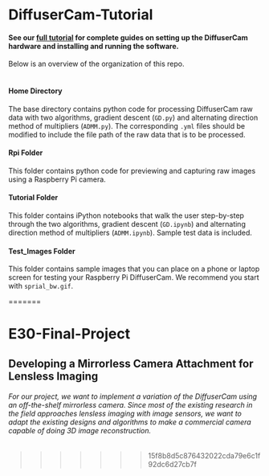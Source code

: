 # DiffuserCam-Tutorial
#### See our [full tutorial](https://waller-lab.github.io/DiffuserCam/tutorial) for complete guides on setting up the DiffuserCam hardware and installing and running the software.
Below is an overview of the organization of this repo.
<br><br>

#### Home Directory
The base directory contains python code for processing DiffuserCam raw data with two algorithms, gradient descent (`GD.py`) and alternating direction method of multipliers (`ADMM.py`). The corresponding `.yml` files should be modified to include the file path of the raw data that is to be processed. 

#### Rpi Folder
This folder contains python code for previewing and capturing raw images using a Raspberry Pi camera.

#### Tutorial Folder
This folder contains iPython notebooks that walk the user step-by-step through the two algorithms, gradient descent (`GD.ipynb`) and alternating direction method of multipliers (`ADMM.ipynb`). Sample test data is included.

#### Test_Images Folder
This folder contains sample images that you can place on a phone or laptop screen for testing your Raspberry Pi DiffuserCam. We recommend you start with `sprial_bw.gif`.


=======
# E30-Final-Project
## Developing a Mirrorless Camera Attachment for Lensless Imaging

###### For our project, we want to implement a variation of the DiffuserCam using an off-the-shelf mirrorless camera. Since most of the existing research in the field approaches lensless imaging with image sensors, we want to adapt the existing designs and algorithms to make a commercial camera capable of doing 3D image reconstruction.  
>>>>>>> 15f8b8d5c876432022cda79e6c1f92dc6d27cb7f
